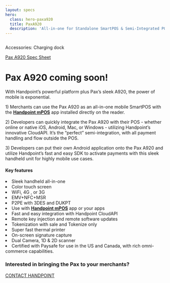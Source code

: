 ```yaml
---
layout: specs
hero: 
  class: hero-paxa920
  title: PaxA920
  description: 'All-in-one for Standalone SmartPOS & Semi-Integrated POS<br><br><span class="specialtxt">Coming soon!</span>'
---
```


<div class="section section-internal">
	<div class="container">
		<div class="row">
			<div class="col-md-4 col-sm-4 section-internal-left">
				<img src="https://handpoint.imgix.net/Website%20refresh%20photos/product-images/Pax_A920_charger.png" class="img-responsive" alt=""/>
				<p class="section-internal-left-custom-txt">Accessories: Charging dock</p>
				<a class="btn btn-default bt-custom-out" href="#" role="button">Pax A920 Spec Sheet</a>
			</div>
			<div class="col-md-8 col-sm-8">
				<h1>Pax A920 <span class="specialtxt">coming soon!</span></h1>
				<p>With Handpoint’s powerful platform plus Pax’s sleek A920, the power of mobile is exponential.</p>
				<p>1) Merchants can use the Pax A920 as an all-in-one mobile SmartPOS with the <b><a href="specs_mpos.htm">Handpoint mPOS</a></b> app installed directly on the reader.</p>
				<p>2) Developers can quickly integrate the Pax A920 with their POS - whether online or native iOS, Android, Mac, or Windows -  utilizing Handpoint’s innovative CloudAPI.  It’s the “perfect” semi-integration, with all payment handling and flow outside the POS.</p>
				<p>3) Developers can put their own Android application onto the Pax A920 and utilize Handpoint’s fast and easy SDK to activate payments with this sleek handheld unit for highly mobile use cases.</p>
				<h4>Key features</h4>
				<li>Sleek handheld all-in-one</li>
				<li>Color touch screen</li>
				<li>WiFi, 4G , or 3G</li>
				<li>EMV+NFC+MSR</li>
				<li>P2PE with 3DES and DUKPT</li>
				<li>Use with <b><a href="specs_mpos.htm">Handpoint mPOS</a></b> app or your apps</li>
				<li>Fast and easy integration with Handpoint CloudAPI</li>
				<li>Remote key injection and remote software updates</li>
				<li>Tokenization with sale and Tokenize only</li>
				<li>Super fast thermal printer</li>
				<li>On-screen signature capture</li>
				<li>Dual Camera, 1D & 2D scanner</li>
				<li>Certified with Paysafe for use in the US and Canada, with rich omni-commerce capabilities.</li>
			</div>
		</div>
	</div>
</div>
<!-- END main content -->
	
<div class="section section-form">
	<div class="container">
		<h3>Interested in bringing the Pax to your merchants?</h3>
		<a class="btn btn-default bt-custom-out-wh" href="#" role="button">CONTACT HANDPOINT</a>
	</div>	
</div>
